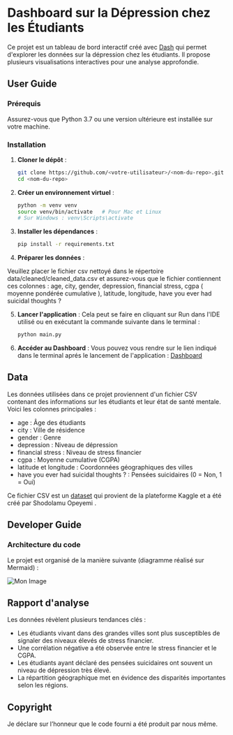 # Dashboard sur la Dépression chez les Étudiants

Ce projet est un tableau de bord interactif créé avec [Dash](https://dash.plotly.com/) qui permet d'explorer les données sur la dépression chez les étudiants. Il propose plusieurs visualisations interactives pour une analyse approfondie.

## User Guide 

### Prérequis
Assurez-vous que Python 3.7 ou une version ultérieure est installée sur votre machine.

### Installation

1. **Cloner le dépôt** :
   ```bash
   git clone https://github.com/<votre-utilisateur>/<nom-du-repo>.git
   cd <nom-du-repo>

2. **Créer un environnement virtuel** :
   ```bash
   python -m venv venv
   source venv/bin/activate   # Pour Mac et Linux
   # Sur Windows : venv\Scripts\activate
3. **Installer les dépendances** :
   ```bash
   pip install -r requirements.txt

4. **Préparer les données** :

Veuillez placer le fichier csv nettoyé dans le répertoire       data/cleaned/cleaned_data.csv et assurez-vous que le fichier contiennent ces colonnes : age, city, gender, depression, financial stress, cgpa ( moyenne pondérée cumulative ), latitude, longitude, have you ever had suicidal thoughts ?

5. **Lancer l'application** :
Cela peut se faire en cliquant sur Run dans l'IDE utilisé ou en exécutant la commande suivante dans le terminal : 
   ```bash
   python main.py


6. **Accéder au Dashboard** :
Vous pouvez vous rendre sur le lien indiqué dans le terminal aprés le lancement de l'application : [Dashboard](http://127.0.0.1:8051)

## Data

Les données utilisées dans ce projet proviennent d'un fichier CSV contenant des informations sur les étudiants et leur état de santé mentale. Voici les colonnes principales :
- age : Âge des étudiants
- city : Ville de résidence
- gender : Genre
- depression : Niveau de dépression
- financial stress : Niveau de stress financier
- cgpa : Moyenne cumulative (CGPA)
- latitude et longitude : Coordonnées géographiques des villes
- have you ever had suicidal thoughts ? : Pensées suicidaires (0 = Non, 1 = Oui)

Ce fichier CSV est un [dataset](https://www.kaggle.com/datasets/hopesb/student-depression-dataset) qui provient de la plateforme Kaggle et a été créé par Shodolamu Opeyemi .

## Developer Guide

### Architecture du code

Le projet est organisé de la manière suivante (diagramme réalisé sur Mermaid) : 

![Mon Image](images/diagram.png)


## Rapport d'analyse

Les données révèlent plusieurs tendances clés :

- Les étudiants vivant dans des grandes villes sont plus susceptibles de signaler des niveaux élevés de stress financier.
- Une corrélation négative a été observée entre le stress financier et le CGPA.
- Les étudiants ayant déclaré des pensées suicidaires ont souvent un niveau de dépression très élevé.
- La répartition géographique met en évidence des disparités importantes selon les régions.

## Copyright
Je déclare sur l’honneur que le code fourni a été produit par nous même.
